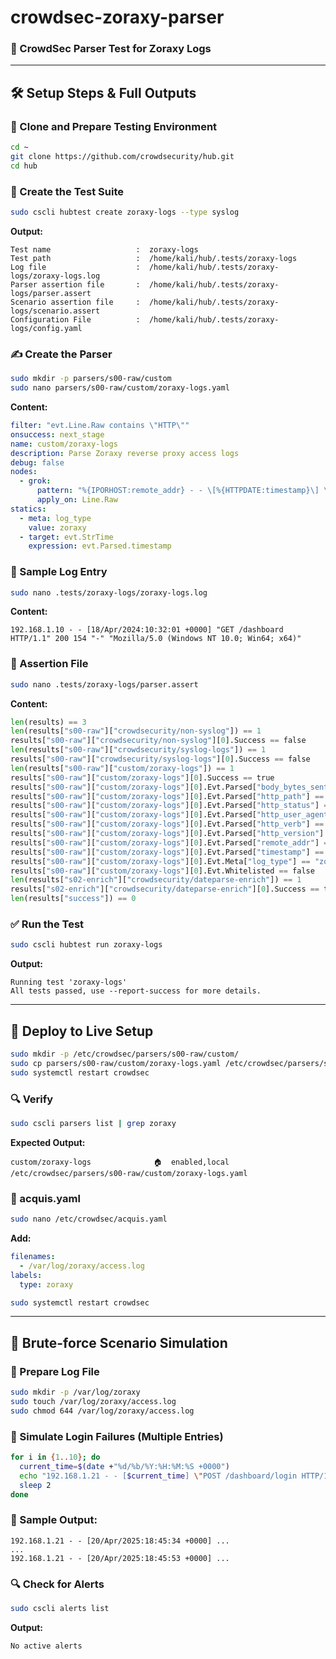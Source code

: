 # crowdsec-zoraxy-parser
### 🧪 CrowdSec Parser Test for Zoraxy Logs

---

## 🛠️ Setup Steps & Full Outputs

### 📁 Clone and Prepare Testing Environment
```bash
cd ~
git clone https://github.com/crowdsecurity/hub.git
cd hub
```

### 🔧 Create the Test Suite
```bash
sudo cscli hubtest create zoraxy-logs --type syslog
```
**Output:**
```
Test name                   :  zoraxy-logs
Test path                   :  /home/kali/hub/.tests/zoraxy-logs
Log file                    :  /home/kali/hub/.tests/zoraxy-logs/zoraxy-logs.log
Parser assertion file       :  /home/kali/hub/.tests/zoraxy-logs/parser.assert
Scenario assertion file     :  /home/kali/hub/.tests/zoraxy-logs/scenario.assert
Configuration File          :  /home/kali/hub/.tests/zoraxy-logs/config.yaml
```

### ✍️ Create the Parser
```bash
sudo mkdir -p parsers/s00-raw/custom
sudo nano parsers/s00-raw/custom/zoraxy-logs.yaml
```
**Content:**
```yaml
filter: "evt.Line.Raw contains \"HTTP\""
onsuccess: next_stage
name: custom/zoraxy-logs
description: Parse Zoraxy reverse proxy access logs
debug: false
nodes:
  - grok:
      pattern: "%{IPORHOST:remote_addr} - - \[%{HTTPDATE:timestamp}\] \"%{WORD:http_verb} %{URIPATHPARAM:http_path} HTTP/%{NUMBER:http_version}\" %{NUMBER:http_status} %{NUMBER:body_bytes_sent} \"-\" \"%{DATA:http_user_agent}\""
      apply_on: Line.Raw
statics:
  - meta: log_type
    value: zoraxy
  - target: evt.StrTime
    expression: evt.Parsed.timestamp
```

### 🧪 Sample Log Entry
```bash
sudo nano .tests/zoraxy-logs/zoraxy-logs.log
```
**Content:**
```
192.168.1.10 - - [18/Apr/2024:10:32:01 +0000] "GET /dashboard HTTP/1.1" 200 154 "-" "Mozilla/5.0 (Windows NT 10.0; Win64; x64)"
```

### 🧪 Assertion File
```bash
sudo nano .tests/zoraxy-logs/parser.assert
```
**Content:**
```python
len(results) == 3
len(results["s00-raw"]["crowdsecurity/non-syslog"]) == 1
results["s00-raw"]["crowdsecurity/non-syslog"][0].Success == false
len(results["s00-raw"]["crowdsecurity/syslog-logs"]) == 1
results["s00-raw"]["crowdsecurity/syslog-logs"][0].Success == false
len(results["s00-raw"]["custom/zoraxy-logs"]) == 1
results["s00-raw"]["custom/zoraxy-logs"][0].Success == true
results["s00-raw"]["custom/zoraxy-logs"][0].Evt.Parsed["body_bytes_sent"] == "154"
results["s00-raw"]["custom/zoraxy-logs"][0].Evt.Parsed["http_path"] == "/dashboard"
results["s00-raw"]["custom/zoraxy-logs"][0].Evt.Parsed["http_status"] == "200"
results["s00-raw"]["custom/zoraxy-logs"][0].Evt.Parsed["http_user_agent"] == "Mozilla/5.0 (Windows NT 10.0; Win64; x64)"
results["s00-raw"]["custom/zoraxy-logs"][0].Evt.Parsed["http_verb"] == "GET"
results["s00-raw"]["custom/zoraxy-logs"][0].Evt.Parsed["http_version"] == "1.1"
results["s00-raw"]["custom/zoraxy-logs"][0].Evt.Parsed["remote_addr"] == "192.168.1.10"
results["s00-raw"]["custom/zoraxy-logs"][0].Evt.Parsed["timestamp"] == "18/Apr/2024:10:32:01 +0000"
results["s00-raw"]["custom/zoraxy-logs"][0].Evt.Meta["log_type"] == "zoraxy"
results["s00-raw"]["custom/zoraxy-logs"][0].Evt.Whitelisted == false
len(results["s02-enrich"]["crowdsecurity/dateparse-enrich"]) == 1
results["s02-enrich"]["crowdsecurity/dateparse-enrich"][0].Success == true
len(results["success"]) == 0
```

### ✅ Run the Test
```bash
sudo cscli hubtest run zoraxy-logs
```
**Output:**
```
Running test 'zoraxy-logs'
All tests passed, use --report-success for more details.
```

---

## 🚀 Deploy to Live Setup

```bash
sudo mkdir -p /etc/crowdsec/parsers/s00-raw/custom/
sudo cp parsers/s00-raw/custom/zoraxy-logs.yaml /etc/crowdsec/parsers/s00-raw/custom/
sudo systemctl restart crowdsec
```

### 🔍 Verify
```bash
sudo cscli parsers list | grep zoraxy
```
**Expected Output:**
```
custom/zoraxy-logs              🏠  enabled,local  /etc/crowdsec/parsers/s00-raw/custom/zoraxy-logs.yaml
```

### 📄 acquis.yaml
```bash
sudo nano /etc/crowdsec/acquis.yaml
```
**Add:**
```yaml
filenames:
  - /var/log/zoraxy/access.log
labels:
  type: zoraxy
```
```bash
sudo systemctl restart crowdsec
```

---

## 🔐 Brute-force Scenario Simulation

### 📁 Prepare Log File
```bash
sudo mkdir -p /var/log/zoraxy
sudo touch /var/log/zoraxy/access.log
sudo chmod 644 /var/log/zoraxy/access.log
```

### 🔁 Simulate Login Failures (Multiple Entries)
```bash
for i in {1..10}; do
  current_time=$(date +"%d/%b/%Y:%H:%M:%S +0000")
  echo "192.168.1.21 - - [$current_time] \"POST /dashboard/login HTTP/1.1\" 401 154 \"-\" \"Mozilla/5.0 (Windows NT 10.0; Win64; x64)\"" | sudo tee -a /var/log/zoraxy/access.log
  sleep 2
done
```

### 📄 Sample Output:
```
192.168.1.21 - - [20/Apr/2025:18:45:34 +0000] ...
...
192.168.1.21 - - [20/Apr/2025:18:45:53 +0000] ...
```

### 🔍 Check for Alerts
```bash
sudo cscli alerts list
```
**Output:**
```
No active alerts
```

